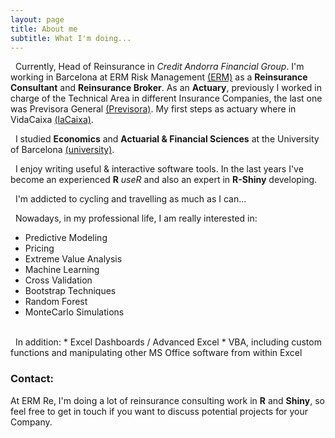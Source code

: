 ```yaml
---
layout: page
title: About me
subtitle: What I'm doing...
---
```


<i class="fa fa-briefcase"></i> &nbsp; Currently, Head of Reinsurance in *Credit Andorra Financial Group*. I'm working in Barcelona at ERM Risk Management [(ERM)](http://ermgrupo.com) as a **Reinsurance Consultant** and **Reinsurance Broker**. As an **Actuary**, previously I worked in charge of the Technical Area in different Insurance Companies, the last one was Previsora General [(Previsora)](http://previsorageneral.com). My first steps as actuary where in VidaCaixa [(laCaixa)](http://vidacaixa.es).

<i class="fa fa-graduation-cap"></i> &nbsp; I studied **Economics** and **Actuarial & Financial Sciences** at the University of Barcelona [(university)](http://ub.edu).

<i class="fa fa-user"></i> &nbsp; I enjoy writing useful & interactive software tools. In the last years I've become an experienced **R** *useR* and also an expert in **R-Shiny** developing. 

<i class="fa fa-heart"></i> &nbsp; I'm addicted to cycling and travelling as much as I can...

<i class="fa fa-area-chart"></i> &nbsp; Nowadays, in my professional life, I am really interested in:
* Predictive Modeling
* Pricing
* Extreme Value Analysis
* Machine Learning
* Cross Validation
* Bootstrap Techniques
* Random Forest
* MonteCarlo Simulations
 
<br>
<i class="fa fa-line-chart"></i> &nbsp; In addition:
* Excel Dashboards / Advanced Excel
* VBA, including custom functions and manipulating other MS Office software from within Excel 

<br>
 
### Contact:
At ERM Re, I'm doing a lot of reinsurance consulting work in **R** and **Shiny**, so feel free to get in touch if you want to discuss potential projects for your Company.

